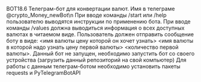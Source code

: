BOT18.6 
Телеграм-бот для конвертации валют. Имя в телеграме @crypto_Money_newBot\n
При вводе команды /start или /help пользователю выводятся инструкции по применению бота.
При вводе команды /values должна выводиться информация о всех доступных валютах в читаемом виде.
Пользователь должен отправить сообщение боту в виде:
<имя валюты цену которой он хочет узнать>
<имя валюты в которой надо узнать цену первой валюты>
<количество первой валюты>.
Данный бот не запущен, необходимо запустить бот со своего устройства (загрузить данный репозиторий на свой компьютер) Для работы с данным телеграм-ботом необходимо установить пакеты requests и PyTelegramBotAPI
